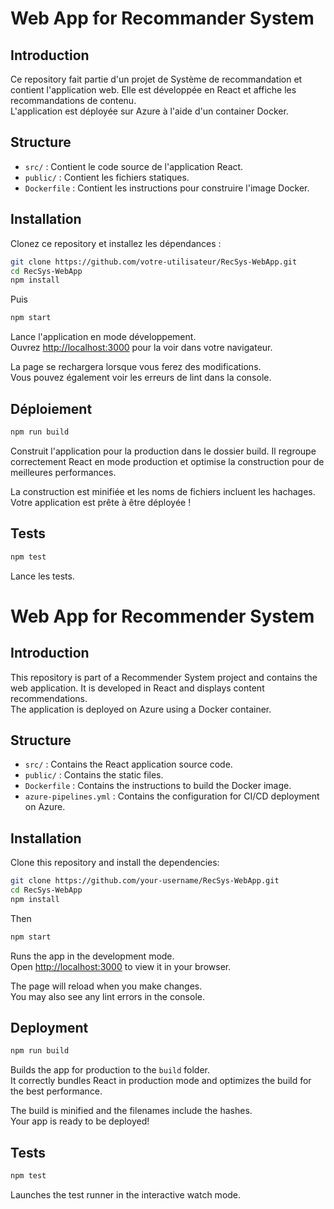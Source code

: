 # Web App for Recommander System

## Introduction
Ce repository fait partie d'un projet de Système de recommandation et contient l'application web.
Elle est développée en React et affiche les recommandations de contenu.   
L'application est déployée sur Azure à l'aide d'un container Docker.

## Structure 
- `src/` : Contient le code source de l'application React.
- `public/` : Contient les fichiers statiques.
- `Dockerfile` : Contient les instructions pour construire l'image Docker.

## Installation
Clonez ce repository et installez les dépendances :
```bash
git clone https://github.com/votre-utilisateur/RecSys-WebApp.git
cd RecSys-WebApp
npm install
```

Puis

```bash
npm start
```

Lance l'application en mode développement.  
Ouvrez [http://localhost:3000](http://localhost:3000) pour la voir dans votre navigateur.

La page se rechargera lorsque vous ferez des modifications.  
Vous pouvez également voir les erreurs de lint dans la console.

## Déploiement

```bash
npm run build
```

Construit l'application pour la production dans le dossier build.
Il regroupe correctement React en mode production et optimise la construction pour de meilleures performances.

La construction est minifiée et les noms de fichiers incluent les hachages.
Votre application est prête à être déployée !

## Tests

```bash
npm test
```

Lance les tests.

# Web App for Recommender System

## Introduction
This repository is part of a Recommender System project and contains the web application.
It is developed in React and displays content recommendations.   
The application is deployed on Azure using a Docker container.

## Structure 
- `src/` : Contains the React application source code.
- `public/` : Contains the static files.
- `Dockerfile` : Contains the instructions to build the Docker image.
- `azure-pipelines.yml` : Contains the configuration for CI/CD deployment on Azure.

## Installation
Clone this repository and install the dependencies:
```bash
git clone https://github.com/your-username/RecSys-WebApp.git
cd RecSys-WebApp
npm install
```
Then
```bash
npm start
```

Runs the app in the development mode.  
Open [http://localhost:3000](http://localhost:3000) to view it in your browser.

The page will reload when you make changes.  
You may also see any lint errors in the console.

## Deployment

```bash
npm run build
```

Builds the app for production to the `build` folder.  
It correctly bundles React in production mode and optimizes the build for the best performance.

The build is minified and the filenames include the hashes.  
Your app is ready to be deployed!

## Tests

```bash
npm test
```

Launches the test runner in the interactive watch mode.
